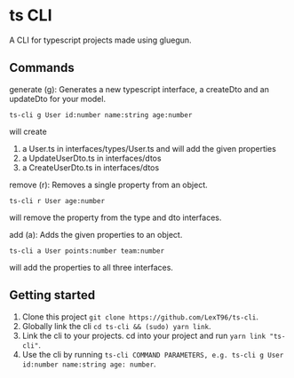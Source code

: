 # ts CLI

A CLI for typescript projects made using gluegun.

## Commands
generate (g): Generates a new typescript interface, a createDto and an updateDto for your model.
```
ts-cli g User id:number name:string age:number
```
will create 
<ol>
  <li>a User.ts in interfaces/types/User.ts and will add the given properties</li>
  <li>a UpdateUserDto.ts in interfaces/dtos </li>
  <li>a CreateUserDto.ts in interfaces/dtos </li>
</ol>

remove (r): Removes a single property from an object.
```
ts-cli r User age:number
```
will remove the property from the type and dto interfaces.

add (a): Adds the given properties to an object.
```
ts-cli a User points:number team:number
```
will add the properties to all three interfaces.

## Getting started
1. Clone this project `git clone https://github.com/LexT96/ts-cli`.
2. Globally link the cli `cd ts-cli && (sudo) yarn link`.
3. Link the cli to your projects. cd into your project and run `yarn link "ts-cli"`.
4. Use the cli by running `ts-cli COMMAND PARAMETERS, e.g. ts-cli g User id:number name:string age: number`.


